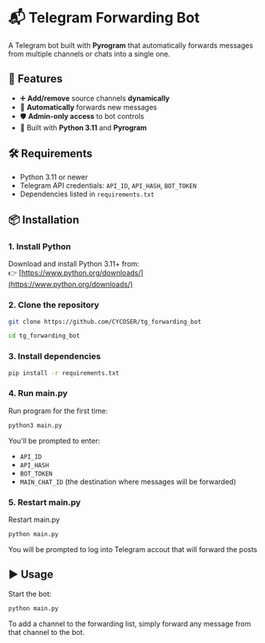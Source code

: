 # 📬 Telegram Forwarding Bot

A Telegram bot built with **Pyrogram** that automatically forwards messages from multiple channels or chats into a single one.

## 🚀 Features

- ➕ **Add/remove** source channels **dynamically**
- 🔁 **Automatically** forwards new messages
- 🛡 **Admin-only access** to bot controls
- 🐍 Built with **Python 3.11** and **Pyrogram**

## 🛠 Requirements

- Python 3.11 or newer
- Telegram API credentials: `API_ID`, `API_HASH`, `BOT_TOKEN`
- Dependencies listed in `requirements.txt`

## 📦 Installation

### 1. Install Python  
Download and install Python 3.11+ from:  
👉 [https://www.python.org/downloads/](https://www.python.org/downloads/)

### 2. Clone the repository

```bash
git clone https://github.com/CYCOSER/tg_forwarding_bot
```
```bash
cd tg_forwarding_bot
```

### 3. Install dependencies

```bash
pip install -r requirements.txt
```

### 4. Run main.py

Run program for the first time:

```bash
python3 main.py
```

You'll be prompted to enter:
- `API_ID`
- `API_HASH`
- `BOT_TOKEN`
- `MAIN_CHAT_ID` (the destination where messages will be forwarded)


### 5. Restart main.py 

Restart main.py

```bash
python main.py
```

You will be prompted to log into Telegram accout that will forward the posts


## ▶️ Usage

Start the bot:

```bash
python main.py
```

To add a channel to the forwarding list, simply forward any message from that channel to the bot.
